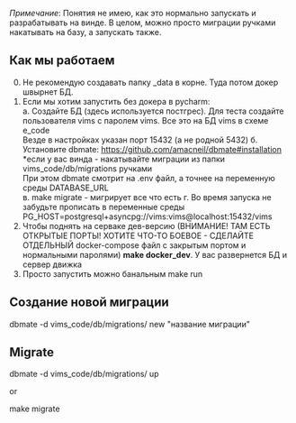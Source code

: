 _Примечание_:
Понятия не имею, как это нормально запускать и разрабатывать на винде.
В целом, можно просто миграции ручками накатывать на базу, а запускать также.
## Как мы работаем
0. Не рекомендую создавать папку _data в корне. Туда потом докер швырнет БД.
1. Eсли мы хотим запустить без докера в pycharm:<br>
а. Создайте БД (здесь используется постгрес). Для теста создайте пользователя vims с паролем vims. Все это на БД vims
в схеме e_code<br>
Везде в настройках указан порт 15432 (а не родной 5432)
б. Установите dbmate:
https://github.com/amacneil/dbmate#installation
*если у вас винда - накатывайте миграции из папки vims_code/db/migrations ручками<br>
При этом dbmate смотрит на .env файл, а точнее на переменную среды DATABASE_URL<br>
в. make migrate - мигрирует все что есть 
г. Во время запуска не забудьте прописать в переменные среды PG_HOST=postgresql+asyncpg://vims:vims@localhost:15432/vims
2. Чтобы поднять на серваке дев-версию (ВНИМАНИЕ! ТАМ ЕСТЬ ОТКРЫТЫЕ ПОРТЫ! ХОТИТЕ ЧТО-ТО БОЕВОЕ - СДЕЛАЙТЕ ОТДЕЛЬНЫЙ 
docker-compose файл с закрытым портом и нормальными паролями) **make docker_dev**. У вас развернется БД и сервер движка
3. Просто запустить можно банальным make run

## Создание новой миграции
dbmate -d vims_code/db/migrations/ new "название миграции"

## Migrate

dbmate -d vims_code/db/migrations/ up

or

make migrate
